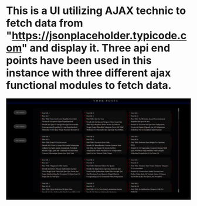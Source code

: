 # This is a UI utilizing AJAX technic to fetch data from "https://jsonplaceholder.typicode.com" and display it. Three api end points have been used in this instance with three different ajax functional modules to fetch data.

![UI built with html css javascrpt adn jquery](./public/img/ajax_img.png)



